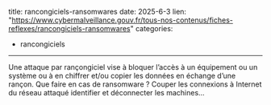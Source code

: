  
title: rancongiciels-ransomwares
date: 2025-6-3
lien: "https://www.cybermalveillance.gouv.fr/tous-nos-contenus/fiches-reflexes/rancongiciels-ransomwares"
categories:
  - rancongiciels
---

Une attaque par rançongiciel vise à bloquer l’accès à un équipement ou un système
ou à en chiffrer et/ou copier les données
en échange d’une rançon. Que faire en cas de ransomware ? Couper les connexions à Internet du réseau attaqué
identifier et déconnecter les machines…

